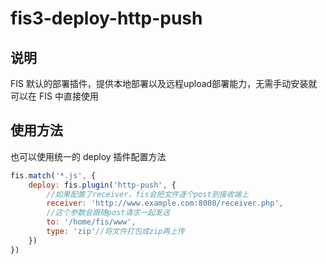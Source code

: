 # fis3-deploy-http-push

## 说明

FIS 默认的部署插件，提供本地部署以及远程upload部署能力，无需手动安装就可以在 FIS 中直接使用

## 使用方法

也可以使用统一的 deploy 插件配置方法

```js
fis.match('*.js', {
    deploy: fis.plugin('http-push', {
        //如果配置了receiver，fis会把文件逐个post到接收端上
        receiver: 'http://www.example.com:8080/receiver.php',
        //这个参数会跟随post请求一起发送
        to: '/home/fis/www',
        type: 'zip'//将文件打包成zip再上传
    })
})
```
